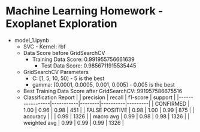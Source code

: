 # Machine Learning Homework - Exoplanet Exploration

* model_1.ipynb
  * SVC - Kernel: rbf
  * Data Score before GridSearchCV
    * Training Data Score: 0.991955756661639
      * Test Data Score: 0.9856711915535445
  * GridSearchCV Parameters
    * C: [1, 5, 10, 50] - 5 is the best
    * gamma: [0.0001, 0.0005, 0.001, 0.005] - 0.005 is the best
  * Best Training Data Score after GridSearchCV: 991957586675516
  * Classification Report
    |                 | precision | recall | f1-score | support |
    |-----------------|-----------|--------|----------|---------|
    |      CONFIRMED  |      1.00 |   0.96 |     0.98 |     451 |
    | FALSE POSITIVE  |      0.98 |   1.00 |     0.99 |     875 |
    |       accuracy  |           |        |     0.99 |    1326 |
    |      macro avg  |      0.99 |   0.98 |     0.98 |    1326 |
    |   weighted avg  |      0.99 |   0.99 |     0.99 |    1326 |
